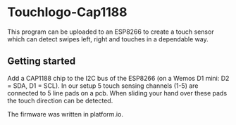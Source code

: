 # Touchlogo-Cap1188

This program can be uploaded to an ESP8266 to create a touch sensor which can detect swipes left, right and touches in a dependable way.

## Getting started

Add a CAP1188 chip to the I2C bus of the ESP8266 (on a Wemos D1 mini: D2 = SDA, D1 = SCL). In our setup 5 touch sensing channels (1-5) are connected to 5
line pads on a pcb. When sliding your hand over these pads the touch direction can be detected.

The firmware was written in platform.io.
